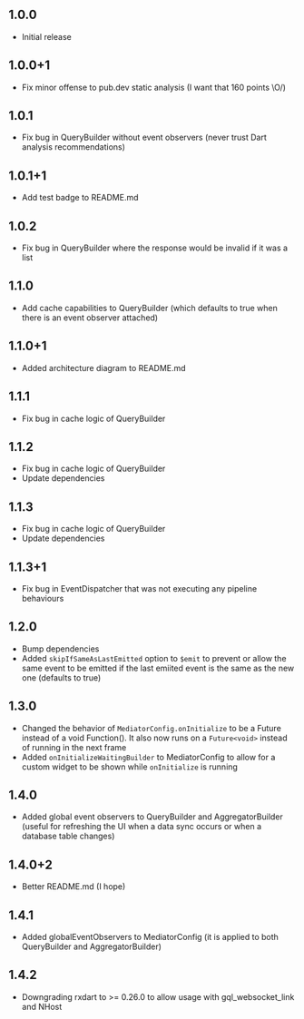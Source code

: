 ## 1.0.0

* Initial release

## 1.0.0+1

* Fix minor offense to pub.dev static analysis (I want that 160 points \O/)

## 1.0.1

* Fix bug in QueryBuilder without event observers (never trust Dart analysis recommendations)

## 1.0.1+1

* Add test badge to README.md

## 1.0.2

* Fix bug in QueryBuilder where the response would be invalid if it was a list

## 1.1.0

* Add cache capabilities to QueryBuilder (which defaults to true when there is an event observer attached)

## 1.1.0+1

* Added architecture diagram to README.md

## 1.1.1

* Fix bug in cache logic of QueryBuilder

## 1.1.2

* Fix bug in cache logic of QueryBuilder
* Update dependencies

## 1.1.3

* Fix bug in cache logic of QueryBuilder
* Update dependencies

## 1.1.3+1

* Fix bug in EventDispatcher that was not executing any pipeline behaviours

## 1.2.0

* Bump dependencies
* Added `skipIfSameAsLastEmitted` option to `$emit` to prevent or allow the same event to be emitted if the last emiited event is the same as the new one (defaults to true)

## 1.3.0

* Changed the behavior of `MediatorConfig.onInitialize` to be a Future<void> instead of a void Function(). It also now runs on a `Future<void>` instead of running in the next frame
* Added `onInitializeWaitingBuilder` to MediatorConfig to allow for a custom widget to be shown while `onInitialize` is running

## 1.4.0

* Added global event observers to QueryBuilder and AggregatorBuilder (useful for refreshing the UI when a data sync occurs or when a database table changes)

## 1.4.0+2

* Better README.md (I hope)

## 1.4.1

* Added globalEventObservers to MediatorConfig (it is applied to both QueryBuilder and AggregatorBuilder)

## 1.4.2

* Downgrading rxdart to >= 0.26.0 to allow usage with gql_websocket_link and NHost